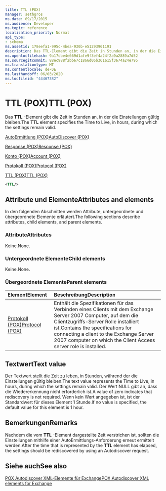 ```yaml
---
title: TTL (POX)
manager: sethgros
ms.date: 09/17/2015
ms.audience: Developer
ms.topic: reference
localization_priority: Normal
api_type:
- schema
ms.assetid: 178eefa1-995c-4bea-930b-e51293961191
description: Das TTL-Element gibt die Zeit in Stunden an, in der die Einstellungen gültig bleiben.
ms.openlocfilehash: 9a17cbe4e669d1afe9f3ef4a24f2a9a2889a7d52
ms.sourcegitcommit: 88ec988f2bb67c1866d06b361615f3674a24e795
ms.translationtype: MT
ms.contentlocale: de-DE
ms.lasthandoff: 06/03/2020
ms.locfileid: "44467382"
---
```

# <a name="ttl-pox"></a><span data-ttu-id="bb8eb-103">TTL (POX)</span><span class="sxs-lookup"><span data-stu-id="bb8eb-103">TTL (POX)</span></span>

<span data-ttu-id="bb8eb-104">Das **TTL** -Element gibt die Zeit in Stunden an, in der die Einstellungen gültig bleiben.</span><span class="sxs-lookup"><span data-stu-id="bb8eb-104">The **TTL** element specifies the Time to Live, in hours, during which the settings remain valid.</span></span> 
  
[<span data-ttu-id="bb8eb-105">AutoErmittlung (POX)</span><span class="sxs-lookup"><span data-stu-id="bb8eb-105">AutoDiscover (POX)</span></span>](autodiscover-pox.md)
  
[<span data-ttu-id="bb8eb-106">Response (POX)</span><span class="sxs-lookup"><span data-stu-id="bb8eb-106">Response (POX)</span></span>](response-pox.md)
  
[<span data-ttu-id="bb8eb-107">Konto (POX)</span><span class="sxs-lookup"><span data-stu-id="bb8eb-107">Account (POX)</span></span>](account-pox.md)
  
[<span data-ttu-id="bb8eb-108">Protokoll (POX)</span><span class="sxs-lookup"><span data-stu-id="bb8eb-108">Protocol (POX)</span></span>](protocol-pox.md)
  
[<span data-ttu-id="bb8eb-109">TTL (POX)</span><span class="sxs-lookup"><span data-stu-id="bb8eb-109">TTL (POX)</span></span>](ttl-pox.md)
  
```xml
<TTL/>
```

## <a name="attributes-and-elements"></a><span data-ttu-id="bb8eb-110">Attribute und Elemente</span><span class="sxs-lookup"><span data-stu-id="bb8eb-110">Attributes and elements</span></span>

<span data-ttu-id="bb8eb-111">In den folgenden Abschnitten werden Attribute, untergeordnete und übergeordnete Elemente erläutert.</span><span class="sxs-lookup"><span data-stu-id="bb8eb-111">The following sections describe attributes, child elements, and parent elements.</span></span>
  
### <a name="attributes"></a><span data-ttu-id="bb8eb-112">Attribute</span><span class="sxs-lookup"><span data-stu-id="bb8eb-112">Attributes</span></span>

<span data-ttu-id="bb8eb-113">Keine.</span><span class="sxs-lookup"><span data-stu-id="bb8eb-113">None.</span></span>
  
### <a name="child-elements"></a><span data-ttu-id="bb8eb-114">Untergeordnete Elemente</span><span class="sxs-lookup"><span data-stu-id="bb8eb-114">Child elements</span></span>

<span data-ttu-id="bb8eb-115">Keine.</span><span class="sxs-lookup"><span data-stu-id="bb8eb-115">None.</span></span>
  
### <a name="parent-elements"></a><span data-ttu-id="bb8eb-116">Übergeordnete Elemente</span><span class="sxs-lookup"><span data-stu-id="bb8eb-116">Parent elements</span></span>

|<span data-ttu-id="bb8eb-117">**Element**</span><span class="sxs-lookup"><span data-stu-id="bb8eb-117">**Element**</span></span>|<span data-ttu-id="bb8eb-118">**Beschreibung**</span><span class="sxs-lookup"><span data-stu-id="bb8eb-118">**Description**</span></span>|
|:-----|:-----|
|[<span data-ttu-id="bb8eb-119">Protokoll (POX)</span><span class="sxs-lookup"><span data-stu-id="bb8eb-119">Protocol (POX)</span></span>](protocol-pox.md) <br/> |<span data-ttu-id="bb8eb-120">Enthält die Spezifikationen für das Verbinden eines Clients mit dem Exchange Server 2007 Computer, auf dem die Clientzugriffs-Server Rolle installiert ist.</span><span class="sxs-lookup"><span data-stu-id="bb8eb-120">Contains the specifications for connecting a client to the Exchange Server 2007 computer on which the Client Access server role is installed.</span></span>  <br/> |
   
## <a name="text-value"></a><span data-ttu-id="bb8eb-121">Textwert</span><span class="sxs-lookup"><span data-stu-id="bb8eb-121">Text value</span></span>

<span data-ttu-id="bb8eb-122">Der Textwert stellt die Zeit zu leben, in Stunden, während der die Einstellungen gültig bleiben.</span><span class="sxs-lookup"><span data-stu-id="bb8eb-122">The text value represents the Time to Live, in hours, during which the settings remain valid.</span></span> <span data-ttu-id="bb8eb-123">Der Wert NULL gibt an, dass die Wiedererkennung nicht erforderlich ist.</span><span class="sxs-lookup"><span data-stu-id="bb8eb-123">A value of zero indicates that rediscovery is not required.</span></span> <span data-ttu-id="bb8eb-124">Wenn kein Wert angegeben ist, ist der Standardwert für dieses Element 1 Stunde.</span><span class="sxs-lookup"><span data-stu-id="bb8eb-124">If no value is specified, the default value for this element is 1 hour.</span></span>
  
## <a name="remarks"></a><span data-ttu-id="bb8eb-125">Bemerkungen</span><span class="sxs-lookup"><span data-stu-id="bb8eb-125">Remarks</span></span>

<span data-ttu-id="bb8eb-126">Nachdem die vom **TTL** -Element dargestellte Zeit verstrichen ist, sollten die Einstellungen mithilfe einer AutoErmittlungs-Anforderung erneut ermittelt werden.</span><span class="sxs-lookup"><span data-stu-id="bb8eb-126">After the time that is represented by the **TTL** element has elapsed, the settings should be rediscovered by using an Autodiscover request.</span></span> 
  
## <a name="see-also"></a><span data-ttu-id="bb8eb-127">Siehe auch</span><span class="sxs-lookup"><span data-stu-id="bb8eb-127">See also</span></span>



[<span data-ttu-id="bb8eb-128">POX Autodiscover XML-Elemente für Exchange</span><span class="sxs-lookup"><span data-stu-id="bb8eb-128">POX Autodiscover XML elements for Exchange</span></span>](pox-autodiscover-xml-elements-for-exchange.md)

